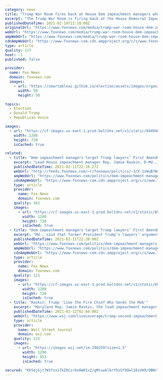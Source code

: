 ```yaml
---
category: news
title: "Trump War Room fires back at House Dem impeachment managers who used 'fight like hell' rhetoric in the past"
excerpt: "The Trump War Room is firing back at the House Democrat Impeachment Managers who were making their case against former President Donald Trump during the opening arguments of impeachment trial."
publishedDateTime: 2021-02-10T22:10:00Z
originalUrl: "https://www.foxnews.com/media/trump-war-room-house-dem-impeachment-managers-fight-hell-rhetoric-past"
webUrl: "https://www.foxnews.com/media/trump-war-room-house-dem-impeachment-managers-fight-hell-rhetoric-past"
ampWebUrl: "https://www.foxnews.com/media/trump-war-room-house-dem-impeachment-managers-fight-hell-rhetoric-past.amp"
cdnAmpWebUrl: "https://www-foxnews-com.cdn.ampproject.org/c/s/www.foxnews.com/media/trump-war-room-house-dem-impeachment-managers-fight-hell-rhetoric-past.amp"
type: article
quality: 117
heat: -1
published: false

provider:
  name: Fox News
  domain: foxnews.com
  images:
    - url: "https://smartableai.github.io/election/assets/images/organizations/foxnews.com-50x50.jpg"
      width: 50
      height: 50

topics:
  - Election
  - Donald Trump
  - Republican Voice

images:
  - url: "https://cf-images.us-east-1.prod.boltdns.net/v1/static/694940094001/68d1bea9-00de-4ea6-9ed2-ecec7e6ca8c1/af87bdba-c1d7-4788-8577-5cdd7f2e87a2/1280x720/match/image.jpg"
    width: 1280
    height: 720
    isCached: true

related:
  - title: "Dem impeachment managers target Trump lawyers’ First Amendment argument, calling it a ‘distraction’"
    excerpt: "Lead House impeachment manager Rep. Jamie Raskin, D-Md., said that former President Trump’s lawyers’ argument that Trump was within his First Amendment rights when he peddled election fraud claims is a “completely irrelevant distraction.” "
    publishedDateTime: 2021-02-11T22:16:27Z
    webUrl: "http://feeds.foxnews.com/~r/foxnews/politics/~3/X-1zWuB7Wc8/dem-impeachment-managers-trump-lawyers-first-amendment"
    ampWebUrl: "https://www.foxnews.com/politics/dem-impeachment-managers-trump-lawyers-first-amendment.amp"
    cdnAmpWebUrl: "https://www-foxnews-com.cdn.ampproject.org/c/s/www.foxnews.com/politics/dem-impeachment-managers-trump-lawyers-first-amendment.amp"
    type: article
    provider:
      name: Fox News
      domain: foxnews.com
    quality: 161
    images:
      - url: "https://cf-images.us-east-1.prod.boltdns.net/v1/static/694940094001/91491525-0758-4d76-835a-c083f18134c2/a25638d4-7eb7-4b4b-a3f0-92bf7307c604/1280x720/match/image.jpg"
        width: 1280
        height: 720
        isCached: true
  - title: "Dem impeachment managers target Trump lawyers’ First Amendment argument, calling it a ‘distraction’"
    excerpt: "Md., said that former President Trump’s lawyers’ argument that Trump was within his First Amendment rights when he peddled election fraud claims is a “completely irrelevant distraction.”"
    publishedDateTime: 2021-02-11T22:20:00Z
    webUrl: "https://www.foxnews.com/politics/dem-impeachment-managers-trump-lawyers-first-amendment"
    ampWebUrl: "https://www.foxnews.com/politics/dem-impeachment-managers-trump-lawyers-first-amendment.amp"
    cdnAmpWebUrl: "https://www-foxnews-com.cdn.ampproject.org/c/s/www.foxnews.com/politics/dem-impeachment-managers-trump-lawyers-first-amendment.amp"
    type: article
    provider:
      name: Fox News
      domain: foxnews.com
    quality: 121
    images:
      - url: "https://cf-images.us-east-1.prod.boltdns.net/v1/static/694940094001/91491525-0758-4d76-835a-c083f18134c2/a25638d4-7eb7-4b4b-a3f0-92bf7307c604/1280x720/match/image.jpg"
        width: 1280
        height: 720
        isCached: true
  - title: "Raskin: Trump 'Like the Fire Chief Who Sends the Mob'"
    excerpt: "Maryland Rep. Jamie Raskin, the lead impeachment manager, countered arguments made by Donald Trump's attorneys that the former president's words in the lead-up to the Jan. 6 assault on the Capitol qualify as protected speech."
    publishedDateTime: 2021-02-12T02:04:00Z
    webUrl: "https://www.wsj.com/livecoverage/trump-second-impeachment-trial-2021-02-11/card/qrR4NJ5q0obo6LnUrbih"
    type: article
    provider:
      name: Wall Street Journal
      domain: wsj.com
    quality: 115
    images:
      - url: "https://images.wsj.net/im-298259?size=1.5"
        width: 1280
        height: 853
        isCached: true

secured: "KkS4jbjt7W3fxxiTkZ8Czr8x6W8IxZ/gMtuwklbrY5oSf9Owl10sVH9/OBNrl5VJ4yZSlJZvMk1Mi+3QjsO3ha5S3SAu7Nv3iRQDlPDbdmcVhXIf7yCg8I5YdRKNwTJBjvmC8xp4Ag+KDjZZkcErY23iDzidEotdwrma47GunWnUOgqBunOxbvSDpAJe7AvJBDIgR5kK5S+2fU9BVylHX2OaoNAtwXx+V827F7S/Ao+56kWJ9MVslhSOdCdsxN3rjgtOdUrXo9TT/dmFEhXyrIHFEpS+uG5KxKDTUll5qS1XAwfQs6oGKJVafTeaBthTYfiByBPnC84E7/E/g5N6DWyYmEeQQBxUhw0jqD1UU/I=;TSxH1RY8qcPYntLsKp/Rag=="
---
```


